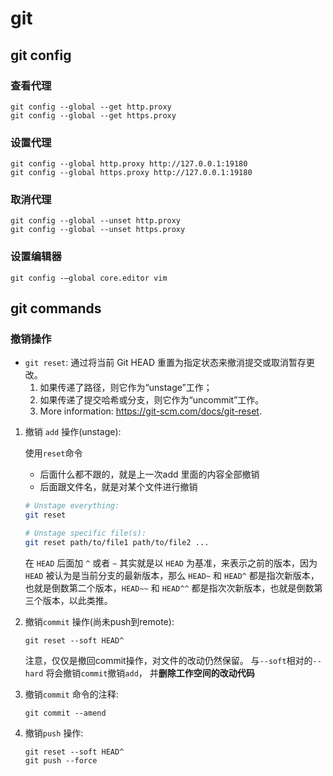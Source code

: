 # git



## git config

### 查看代理

```
git config --global --get http.proxy
git config --global --get https.proxy
```

### 设置代理

```
git config --global http.proxy http://127.0.0.1:19180
git config --global https.proxy http://127.0.0.1:19180
```

### 取消代理

```
git config --global --unset http.proxy
git config --global --unset https.proxy
```

### 设置编辑器
```
git config -–global core.editor vim
```

## git commands

### 撤销操作
- `git reset`: 通过将当前 Git HEAD 重置为指定状态来撤消提交或取消暂存更改。
    1. 如果传递了路径，则它作为“unstage”工作；
    2. 如果传递了提交哈希或分支，则它作为“uncommit”工作。
    3. More information: <https://git-scm.com/docs/git-reset>.

1. 撤销 `add` 操作(unstage):
    
    使用`reset`命令
    - 后面什么都不跟的，就是上一次add 里面的内容全部撤销
    - 后面跟文件名，就是对某个文件进行撤销
    ```bash
    # Unstage everything:
    git reset

    # Unstage specific file(s):
    git reset path/to/file1 path/to/file2 ...
    ```

    在 `HEAD` 后面加 `^` 或者 `~` 其实就是以 `HEAD` 为基准，来表示之前的版本，因为 `HEAD` 被认为是当前分支的最新版本，那么 `HEAD~` 和 `HEAD^` 都是指次新版本，也就是倒数第二个版本，`HEAD~~` 和 `HEAD^^` 都是指次次新版本，也就是倒数第三个版本，以此类推。

2. 撤销`commit` 操作(尚未push到remote): 
    ```
    git reset --soft HEAD^ 
    ```
    注意，仅仅是撤回commit操作，对文件的改动仍然保留。
    与`--soft`相对的`--hard` 将会撤销`commit`撤销`add`， 并**删除工作空间的改动代码**

3. 撤销`commit` 命令的注释:
    ```
    git commit --amend
    ```
4. 撤销`push` 操作:
    ```
    git reset --soft HEAD^ 
    git push --force
    ```
